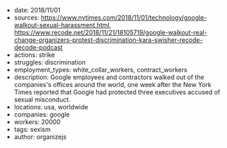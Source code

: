 - date: 2018/11/01
- sources: https://www.nytimes.com/2018/11/01/technology/google-walkout-sexual-harassment.html, https://www.recode.net/2018/11/21/18105719/google-walkout-real-change-organizers-protest-discrimination-kara-swisher-recode-decode-podcast
- actions: strike
- struggles: discrimination
- employment_types: white_collar_workers, contract_workers
- description: Google employees and contractors walked out of the companies's offices around the world, one week after the New York Times reported that Google had protected three executives accused of sexual misconduct.
- locations: usa, worldwide
- companies: google
- workers: 20000
- tags: sexism
- author: organizejs
